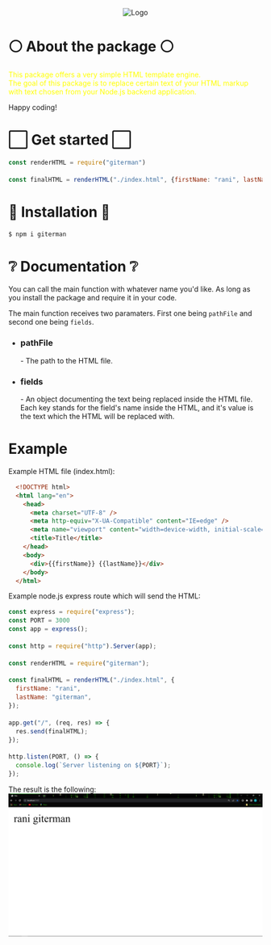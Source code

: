 <p align="center">
  <img width="600" src="https://heise.cloudimg.io/width/960/q75.png-lossy-75.webp-lossy-75.foil1/_www-heise-de_/tipps-tricks/imgs/96/2/3/1/5/3/7/7/pixabay_html_cc0-0ae70badc783a872.jpeg" alt="Logo"/>
  <br>

</p>

<h1>
 ⚪ About the package ⚪
</h1>
<p style="color: yellow;">
  This package offers a very simple HTML template engine. <br>
  The goal of this package is to replace certain text of your HTML markup with text chosen from your Node.js backend application. <br>
  
  Happy coding!
</p>

<h1>
 ⬜ Get started ⬜
</h1>
<p style="color: yellow;">
  
```js
const renderHTML = require("giterman")

const finalHTML = renderHTML("./index.html", {firstName: "rani", lastName: "giterman"})

```
</p>

<h1>
  🤍 Installation 🤍
</h1>
<p style="color: yellow;">

```
$ npm i giterman
```

</p>

<h1>
 ❔ <b>Documentation</b> ❔
</h1>

<p>
You can call the main function with whatever name you'd like. As long as you install the package and require it in your code. <br>

The main function receives two paramaters. First one being `pathFile` and second one being `fields`.

- <h3>pathFile</h3> - The path to the HTML file.
- <h3>fields</h3> - An object documenting the text being replaced inside the HTML file. Each key stands for the field's name inside the HTML, 
    and it's value is the text which the HTML will be replaced with.
</p>

<h1>Example</h1>
<p>
Example HTML file (index.html):

```html
  <!DOCTYPE html>
  <html lang="en">
    <head>
      <meta charset="UTF-8" />
      <meta http-equiv="X-UA-Compatible" content="IE=edge" />
      <meta name="viewport" content="width=device-width, initial-scale=1.0" />
      <title>Title</title>
    </head>
    <body>
      <div>{{firstName}} {{lastName}}</div>
    </body>
  </html>
```

Example node.js express route which will send the HTML:

```js
const express = require("express");
const PORT = 3000
const app = express();

const http = require("http").Server(app);

const renderHTML = require("giterman");

const finalHTML = renderHTML("./index.html", {
  firstName: "rani",
  lastName: "giterman",
});

app.get("/", (req, res) => {
  res.send(finalHTML);
});

http.listen(PORT, () => {
  console.log(`Server listening on ${PORT}`);
});
```
The result is the following:
![res](https://github.com/RaniGiterman/giterman/blob/main/res.png)
</p>
